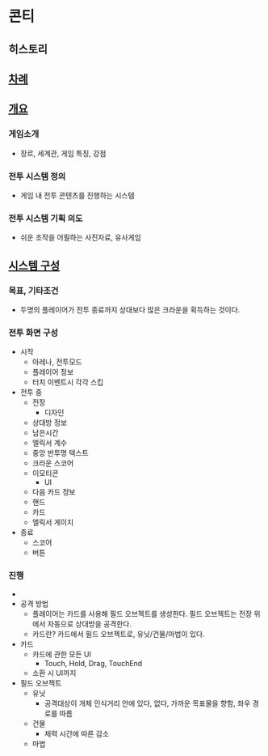 # 콘티
## 히스토리
## [차례](./Draft/차례.md)
## [개요](./Draft/개요.md)
### 게임소개
- 장르, 세계관, 게임 특징, 강점
### 전투 시스템 정의
- 게임 내 전투 콘텐츠를 진행하는 시스템
### 전투 시스템 기획 의도
- 쉬운 조작을 어필하는 사진자료, 유사게임







## [시스템 구성](./Draft/전투_시스템.md)

### 목표, 기타조건
- 두명의 플레이어가 전투 종료까지 상대보다 많은 크라운을 획득하는 것이다.



### 전투 화면 구성
- 시작
    - 아레나, 전투모드
    - 플레이어 정보
    - 터치 이벤트시 각각 스킵
- 전투 중
    - 전장
        - 디자인
    - 상대방 정보
    - 남은시간
    - 엘릭서 계수
    - 중앙 반투명 텍스트
    - 크라운 스코어
    - 이모티콘
        - UI
    - 다음 카드 정보
    - 핸드
    - 카드
    - 엘릭서 게이지
- 종료
    - 스코어
    - 버튼



### 진행
- 
- 공격 방법
    - 플레이어는 카드를 사용해 필드 오브젝트를 생성한다. 필드 오브젝트는 전장 위에서 자동으로 상대방을 공격한다.
    - 카드란? 카드에서 필드 오브젝트로, 유닛/건물/마법이 있다.
- 카드
    - 카드에 관한 모든 UI
        - Touch, Hold, Drag, TouchEnd
    - 소환 시 UI까지
- 필드 오브젝트
    <!-- - 전장 디자인 -->
    - 유닛
        - 공격대상이 개체 인식거리 안에 있다, 없다, 가까운 목표물을 향함, 좌우 경로를 따름
    - 건물
        - 체력 시간에 따른 감소
    - 마법
<!-- #### 유닛 메커니즘
- 공격 대상이 개체 인식거리 안에 없는 경우
    - 좌우 경로를 따라 움직인다.
- 공격 대상이 개체 인식거리 안에 있는 경우
    - 해당 개체를 향해 움직인다.
- 우선하는 목표가 있을시 가까운 목표물을 향해 움직인다. -->
